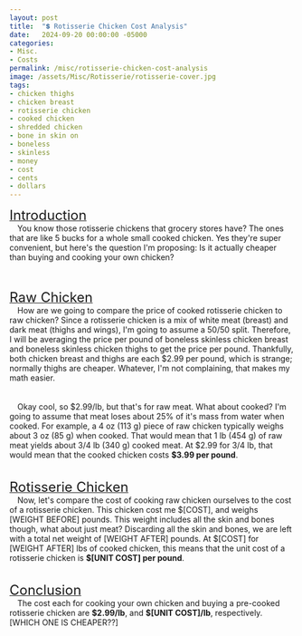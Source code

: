 ```yaml
---
layout: post
title:  "💲 Rotisserie Chicken Cost Analysis"
date:   2024-09-20 00:00:00 -05000
categories: 
- Misc.
- Costs
permalink: /misc/rotisserie-chicken-cost-analysis
image: /assets/Misc/Rotisserie/rotisserie-cover.jpg
tags: 
- chicken thighs
- chicken breast
- rotisserie chicken
- cooked chicken
- shredded chicken
- bone in skin on
- boneless
- skinless
- money
- cost
- cents
- dollars
---
```

<u><font size="+2">Introduction</font></u><br>
&emsp;You know those rotisserie chickens that grocery stores have?  The ones that are like 5 bucks for a whole small cooked chicken.  Yes they're super convenient, but here's the question I'm proposing:  Is it actually cheaper than buying and cooking your own chicken?
<center><img src="/assets/Misc/Rotisserie/hen.png" alt="" class="smaller-image">&emsp;&emsp;<img src="/assets/Misc/Rotisserie/wallet.png" alt="" class="smaller-image"></center>
<br>
<u><font size="+2">Raw Chicken</font></u><br>
&emsp;How are we going to compare the price of cooked rotisserie chicken to raw chicken?  Since a rotisserie chicken is a mix of white meat (breast) and dark meat (thighs and wings), I'm going to assume a 50/50 split.  Therefore, I will be averaging the price per pound of boneless skinless chicken breast and boneless skinless chicken thighs to get the price per pound.  Thankfully, both chicken breast and thighs are each $2.99 per pound, which is strange; normally thighs are cheaper.  Whatever, I'm not complaining, that makes my math easier.
<center><img src="/assets/Misc/Rotisserie/chicken-wings.png" alt="" class="smaller-image">&emsp;&emsp;<img src="/assets/Misc/Rotisserie/chicken-breast.png" alt="" class="smaller-image"></center>
<br>
&emsp;Okay cool, so $2.99/lb, but that's for raw meat.  What about cooked?  I'm going to assume that meat loses about 25% of it's mass from water when cooked.  For example, a 4 oz (113 g) piece of raw chicken typically weighs about 3 oz (85 g) when cooked.  That would mean that 1 lb (454 g) of raw meat yields about 3/4 lb (340 g) cooked meat.  At $2.99 for 3/4 lb, that would mean that the cooked chicken costs <b>$3.99 per pound</b>.
<center><img src="/assets/Misc/Rotisserie/chicken-breast (1).png" alt="" class="smaller-image">&emsp;&emsp;<img src="/assets/Misc/Rotisserie/money.png" alt="" class="smaller-image"></center>
<br>
<u><font size="+2">Rotisserie Chicken</font></u><br>
&emsp;Now, let's compare the cost of cooking raw chicken ourselves to the cost of a rotisserie chicken.  This chicken cost me $[COST], and weighs [WEIGHT BEFORE] pounds.  This weight includes all the skin and bones though, what about just meat?  Discarding all the skin and bones, we are left with a total net weight of [WEIGHT AFTER] pounds.  At $[COST] for [WEIGHT AFTER] lbs of cooked chicken, this means that the unit cost of a rotisserie chicken is <b>$[UNIT COST] per pound</b>.
<center><img src="/assets/Misc/Rotisserie/rotisserie-whole.jpg" alt="" class="half-page"><img src="/assets/Misc/Rotisserie/rotisserie-meat.jpg" alt="" class="half-page"></center><br>
<br>
<u><font size="+2">Conclusion</font></u><br>
&emsp;The cost each for cooking your own chicken and buying a pre-cooked rotisserie chicken are <b>$2.99/lb</b>, and <b>$[UNIT COST]/lb</b>, respectively.  [WHICH ONE IS CHEAPER??]
<center><img src="/assets/Misc/Rotisserie/chicken-leg.png" alt="" class="smaller-image">&emsp;&emsp;<img src="/assets/Misc/Rotisserie/chicken.png" alt="" class="smaller-image"></center>